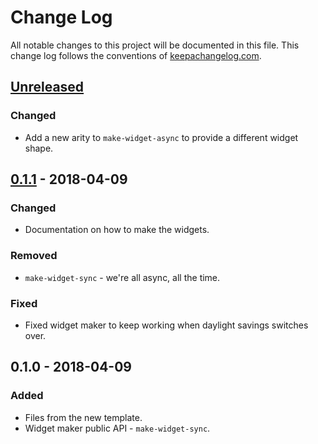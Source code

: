 # Change Log
All notable changes to this project will be documented in this file. This change log follows the conventions of [keepachangelog.com](http://keepachangelog.com/).

## [Unreleased]
### Changed
- Add a new arity to `make-widget-async` to provide a different widget shape.

## [0.1.1] - 2018-04-09
### Changed
- Documentation on how to make the widgets.

### Removed
- `make-widget-sync` - we're all async, all the time.

### Fixed
- Fixed widget maker to keep working when daylight savings switches over.

## 0.1.0 - 2018-04-09
### Added
- Files from the new template.
- Widget maker public API - `make-widget-sync`.

[Unreleased]: https://github.com/your-name/session1/compare/0.1.1...HEAD
[0.1.1]: https://github.com/your-name/session1/compare/0.1.0...0.1.1
